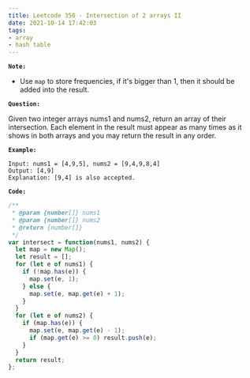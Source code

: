 ```yaml
---
title: Leetcode 350 - Intersection of 2 arrays II
date: 2021-10-14 17:42:03
tags:
- array
- hash table
---
```

**`Note:`**
- Use `map` to store frequencies, if it's bigger than 1, then it should be added into the result.

**`Question:`**

Given two integer arrays nums1 and nums2, return an array of their intersection. Each element in the result must appear as many times as it shows in both arrays and you may return the result in any order.

**`Example:`**
```
Input: nums1 = [4,9,5], nums2 = [9,4,9,8,4]
Output: [4,9]
Explanation: [9,4] is also accepted.
```

**`Code:`**
```javascript
/**
 * @param {number[]} nums1
 * @param {number[]} nums2
 * @return {number[]}
 */
var intersect = function(nums1, nums2) {
  let map = new Map();
  let result = [];
  for (let e of nums1) {
    if (!map.has(e)) {
      map.set(e, 1);
    } else {
      map.set(e, map.get(e) + 1);
    }
  }
  for (let e of nums2) {
    if (map.has(e)) {
      map.set(e, map.get(e) - 1);
      if (map.get(e) >= 0) result.push(e);
    }
  }
  return result;
};
```